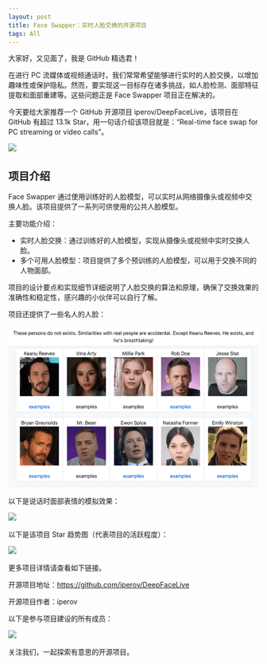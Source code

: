 ```yaml
---
layout: post
title: Face Swapper：实时人脸交换的开源项目
tags: All
---
```


大家好，又见面了，我是 GitHub 精选君！

在进行 PC 流媒体或视频通话时，我们常常希望能够进行实时的人脸交换，以增加趣味性或保护隐私。然而，要实现这一目标存在诸多挑战，如人脸检测、面部特征提取和面部重建等。这些问题正是 Face Swapper 项目正在解决的。

今天要给大家推荐一个 GitHub 开源项目 iperov/DeepFaceLive，该项目在 GitHub 有超过 13.1k Star，用一句话介绍该项目就是：“Real-time face swap for PC streaming or video calls”。

![](https://raw.githubusercontent.com/iperov/DeepFaceLive/master/doc/deepfacelive_intro.png)

## 项目介绍

Face Swapper 通过使用训练好的人脸模型，可以实时从网络摄像头或视频中交换人脸。该项目提供了一系列可供使用的公共人脸模型。

主要功能介绍：

- 实时人脸交换：通过训练好的人脸模型，实现从摄像头或视频中实时交换人脸。
- 多个可用人脸模型：项目提供了多个预训练的人脸模型，可以用于交换不同的人物面部。

项目的设计要点和实现细节详细说明了人脸交换的算法和原理，确保了交换效果的准确性和稳定性，感兴趣的小伙伴可以自行了解。

项目还提供了一些名人的人脸：

![](https://raw.githubusercontent.com/ZhuPeng/pic/master/mac/compress_image-20230530224221666.png)

以下是说话时面部表情的模拟效果：

![](https://github.com/iperov/DeepFaceLive/blob/master/doc/face_animator_example.gif)

以下是该项目 Star 趋势图（代表项目的活跃程度）：

![](https://api.star-history.com/svg?repos=iperov/DeepFaceLive&type=Timeline)

更多项目详情请查看如下链接。

开源项目地址：https://github.com/iperov/DeepFaceLive 

开源项目作者：iperov

以下是参与项目建设的所有成员：

![](https://contrib.rocks/image?repo=iperov/DeepFaceLive)

关注我们，一起探索有意思的开源项目。

